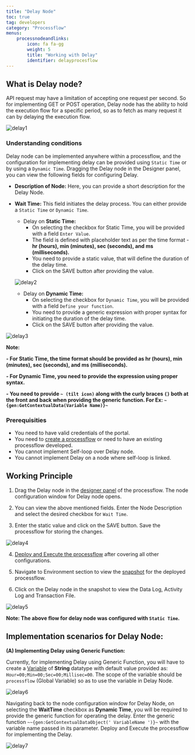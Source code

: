 ```yaml
---
title: "Delay Node"
toc: true
tag: developers
category: "Processflow"
menus: 
    processnodeandlinks:
        icon: fa fa-gg
        weight: 5
        title: "Working with Delay" 
        identifier: delayprocesflow
---
```


## What is Delay node?

API request may have a limitation of accepting one request per second. So for implementing GET or POST operation, Delay node has the ability to hold the execution flow for a specific period, so as to fetch as many request it can by delaying the execution flow.

![delay1](\staticfiles\processflow\media\delay1.PNG)

### Understanding conditions

Delay node can be implemented anywhere within a processflow, and the configuration for implementing delay can be provided using `Static Time` or by using a `Dynamic Time`.
Dragging the Delay node in the Designer panel, you can view the following fields for configuring Delay.

- **Description of Node:** Here, you can provide a short description for the Delay Node.
- **Wait Time:** This field initiates the delay process. You can either provide a `Static Time` or `Dynamic Time`.

    - Delay on **Static Time:**
        - On selecting the checkbox for Static Time, you will be provided with a field `Enter Value`.
        - The field is defined with placeholder text as per the time format - **hr (hours), min (minutes), sec (seconds), and ms (milliseconds).**
        - You need to provide a static value, that will define the duration of the delay time.
        - Click on the SAVE button after providing the value.

    ![delay2](\staticfiles\processflow\media\delay2.PNG)

    - Delay on **Dynamic Time:**
        - On selecting the checkbox for `Dynamic Time`, you will be provided with a field `Define your function`.
        - You need to provide a generic expression with proper syntax for initiating the duration of the delay time.
        - Click on the SAVE button after providing the value.

![delay3](\staticfiles\processflow\media\delay3.PNG)

**Note:**

**- For Static Time, the time format should be provided as hr (hours), min (minutes), sec (seconds), and ms (milliseconds).**

**- For Dynamic Time, you need to provide the expression using proper syntax.**

**- You need to provide `~ (tilt icon)` along with the curly braces `{}` both at the front and back when providing the generic function. For Ex: `~{gen:GetContextualData(Variable Name)}~`**

### Prerequisities

- You need to have valid credentials of the portal.
- You need to [create a processflow](/processflow/creating-processflow/) or need to have an existing processflow developed.
- You cannot implement Self-loop over Delay node.
- You cannot implement Delay on a node where self-loop is linked.

## Working Principle

1) Drag the Delay node in the [designer panel](/processflow/designer-processflow/) of the processflow. The node configuration window for Delay node opens.

2) You can view the above mentioned fields. Enter the Node Description and select the desired checkbox for `Wait Time`.

3) Enter the static value and click on the SAVE button. Save the processflow for storing the changes.

![delay4](\staticfiles\processflow\media\delay4.PNG)

4) [Deploy and Execute the processflow](/processflow/deploying-and-executing-processfloww/) after covering all other configurations.

5) Navigate to Environment section to view the [snapshot](/processflow/snapshot-processflow/) for the deployed processflow.

6) Click on the Delay node in the snapshot to view the Data Log, Activity Log and Transaction File.

![delay5](\staticfiles\processflow\media\delay5.PNG)

**Note: The above flow for delay node was configured with `Static Time`.**

## Implementation scenarios for Delay Node:

**(A) Implementing Delay using Generic Function:**

Currently, for implementing Delay using Generic Function, you will have to create a [Variable](/processflow/working-with-variable/#creating-variable) of **String** datatype with default value provided as: `Hour=00;Min=00;Sec=00;Millisec=00`. The scope of the variable should be `processflow` (Global Variable) so as to use the variable in Delay Node.

![delay6](\staticfiles\processflow\media\delay6.PNG)

Navigating back to the node configuration window for Delay Node, on selecting the **WaitTime** checkbox as **Dynamic Time**, you will be required to provide the generic function for operating the delay. Enter the generic function `~~{gen:GetContextualDataObject(' VariableName ')}~` with the variable name passed in its parameter. 
Deploy and Execute the processflow for implementing the Delay.

![delay7](\staticfiles\processflow\media\delay7.PNG)
